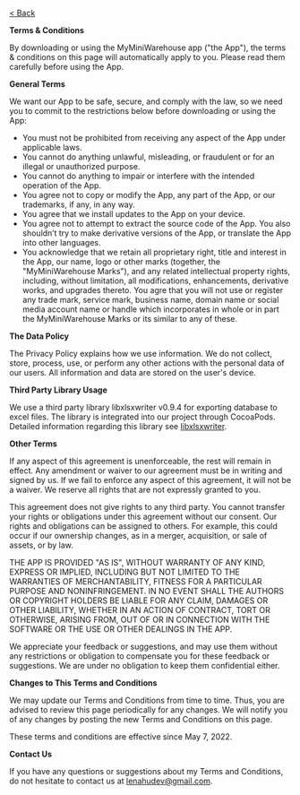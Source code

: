 [< Back](index.md)  

**Terms & Conditions**

By downloading or using the MyMiniWarehouse app ("the App"), the terms & conditions on this page will automatically apply to you. Please read them carefully before using the App. 

**General Terms**

We want our App to be safe, secure, and comply with the law, so we need you to commit to the restrictions below before downloading or using the App:

* You must not be prohibited from receiving any aspect of the App under applicable laws.
* You cannot do anything unlawful, misleading, or fraudulent or for an illegal or unauthorized purpose.
* You cannot do anything to impair or interfere with the intended operation of the App.
* You agree not to copy or modify the App, any part of the App, or our trademarks, if any, in any way. 
* You agree that we install updates to the App on your device.
* You agree not to attempt to extract the source code of the App. You also shouldn’t try to make derivative versions of the App, or translate the App into other languages. 
* You acknowledge that we retain all proprietary right, title and interest in the App, our name, logo or other marks (together, the "MyMiniWarehouse Marks"), and any related intellectual property rights, including, without limitation, all modifications, enhancements, derivative works, and upgrades thereto. You agre that you will not use or register any trade mark, service mark, business name, domain name or social media account name or handle which incorporates in whole or in part the MyMiniWarehouse Marks or its similar to any of these. 

**The Data Policy**

The Privacy Policy explains how we use information. We do not collect, store, process, use, or perform any other actions with the personal data of our users. All information and data are stored on the user's device.

**Third Party Library Usage**

We use a third party library libxlsxwriter v0.9.4 for exporting database to excel files. The library is integrated into our project through CocoaPods. Detailed information regarding this library see [libxlsxwriter](http://libxlsxwriter.github.io/index.html).

**Other Terms**

If any aspect of this agreement is unenforceable, the rest will remain in effect. Any amendment or waiver to our agreement must be in writing and signed by us. If we fail to enforce any aspect of this agreement, it will not be a waiver. We reserve all rights that are not expressly granted to you.

This agreement does not give rights to any third party. You cannot transfer your rights or obligations under this agreement without our consent. Our rights and obligations can be assigned to others. For example, this could occur if our ownership changes, as in a merger, acquisition, or sale of assets, or by law.

THE APP IS PROVIDED "AS IS", WITHOUT WARRANTY OF ANY KIND, EXPRESS OR IMPLIED, INCLUDING BUT NOT LIMITED TO THE WARRANTIES OF MERCHANTABILITY, FITNESS FOR A PARTICULAR PURPOSE AND NONINFRINGEMENT. IN NO EVENT SHALL THE AUTHORS OR COPYRIGHT HOLDERS BE LIABLE FOR ANY CLAIM, DAMAGES OR OTHER LIABILITY, WHETHER IN AN ACTION OF CONTRACT, TORT OR OTHERWISE, ARISING FROM, OUT OF OR IN CONNECTION WITH THE SOFTWARE OR THE USE OR OTHER DEALINGS IN THE APP.

We appreciate your feedback or suggestions, and may use them without any restrictions or obligation to compensate you for these feedback or suggestions. We are under no obligation to keep them confidential either.

**Changes to This Terms and Conditions**

We may update our Terms and Conditions from time to time. Thus, you are advised to review this page periodically for any changes. We will notify you of any changes by posting the new Terms and Conditions on this page.

These terms and conditions are effective since May 7, 2022.

**Contact Us**

If you have any questions or suggestions about my Terms and Conditions, do not hesitate to contact us at lenahudev@gmail.com.